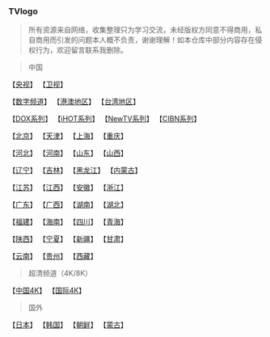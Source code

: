 ### TVlogo
> 所有资源来自网络，收集整理只为学习交流，未经版权方同意不得商用，私自商用而引发的问题本人概不负责，谢谢理解！如本仓库中部分内容存在侵权行为，欢迎留言联系我删除。

> 中国
> 
【[央视](./md/CCTV.md)】  【[卫视](./md/卫视.md)】   

【[数字频道](./md/DIG.md)】  【[港澳地区](./md/港澳.md)】  【[台湾地区](./md/台湾.md)】 

【[DOX系列](./md/DOX.md)】  【[iHOT系列](./md/IHOT.md)】  【[NewTV系列](./md/NEW.md)】  【[CIBN系列](./md/CIBN.md)】

【[北京](./md/北京.md)】  【[天津](./md/TJ.md)】    【[上海](./md/上海.md)】    【[重庆](./md/重庆.md)】

【[河北](./md/HEB.md)】   【[河南](./md/HEN.md)】  【[山东](./md/SD.md)】  【[山西](./md/SX.md)】

【[辽宁](./md/LN.md)】  【[吉林](./md/JL.md)】  【[黑龙江](./md/HLJ.md)】  【[内蒙古](./md/NM.md)】

【[江苏](./md/JS.md)】    【[江西](./md/JX.md)】  【[安徽](./md/安徽.md)】  【[浙江](./md/ZJ.md)】

【[广东](./md/GD.md)】  【[广西](./md/GX.md)】  【[湖南](./md/HUN.md)】  【[湖北](./md/HUB.md)】

【[福建](./md/FJ.md)】  【[海南](./md/HIN.md)】  【[四川](./md/SC.md)】    【[青海](./md/QH.md)】

【[陕西](./md/SAX.md)】  【[宁夏](./md/NX.md)】  【[新疆](./md/XJ.md)】  【[甘肃](./md/GS.md)】

【[云南](./md/YN.md)】  【[贵州](./md/GZ.md)】  【[西藏](./md/XZ.md)】


> 超清频道（4K/8K）
> 
【[中国4K](./md/CN4K.md)】  【[国际4K](./md/INT4K.md)】
> 
> 国外
> 
【[日本](./md/JP.md)】  【[韩国](./md/KR.md)】  【[朝鲜](./md/KP.md)】  【[蒙古](./md/MN.md)】
> 


